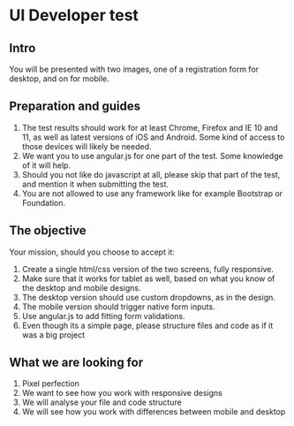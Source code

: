 # UI Developer test

## Intro
You will be presented with two images, one of a registration form for desktop, and on for mobile.

## Preparation and guides
1. The test results should work for at least Chrome, Firefox and IE 10 and 11, as well as latest versions of iOS and Android.
    Some kind of access to those devices will likely be needed.
2. We want you to use angular.js for one part of the test. Some knowledge of it will help.
3. Should you not like do javascript at all, please skip that part of the test, and mention it when submitting the test.
4. You are not allowed to use any framework like for example Bootstrap or Foundation.


## The objective

Your mission, should you choose to accept it:

1. Create a single html/css version of the two screens, fully responsive.
2. Make sure that it works for tablet as well, based on what you know of the desktop and mobile designs.
2. The desktop version should use custom dropdowns, as in the design.
3. The mobile version should trigger native form inputs.
4. Use angular.js to add fitting form validations.
4. Even though its a simple page, please structure files and code as if it was a big project

## What we are looking for
1. Pixel perfection
2. We want to see how you work with responsive designs
3. We will analyse your file and code structure
4. We will see how you work with differences between mobile and desktop
